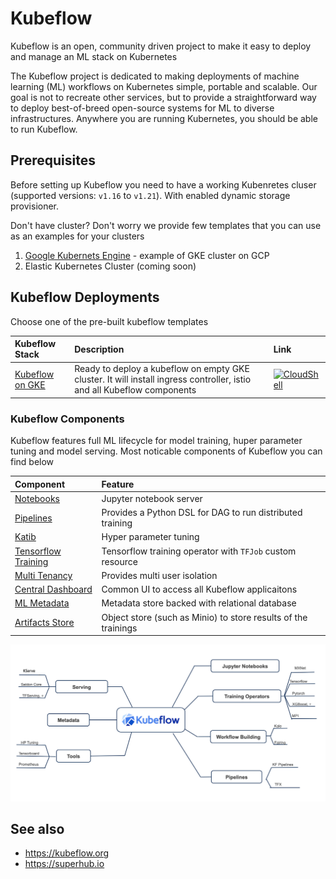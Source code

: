 # Kubeflow

Kubeflow is an open, community driven project to make it easy to deploy and manage an ML stack on Kubernetes

The Kubeflow project is dedicated to making deployments of machine learning (ML) workflows on Kubernetes simple, portable and scalable. Our goal is not to recreate other services, but to provide a straightforward way to deploy best-of-breed open-source systems for ML to diverse infrastructures. Anywhere you are running Kubernetes, you should be able to run Kubeflow.

## Prerequisites

Before setting up Kubeflow you need to have a working Kubenretes cluser (supported versions: `v1.16` to `v1.21`). With enabled dynamic storage provisioner.

Don't have cluster? Don't worry we provide few templates that you can use as an examples for your clusters

1. [Google Kubernets Engine](#) - example of GKE cluster on GCP
2. Elastic Kubernetes Cluster (coming soon)

## Kubeflow Deployments

Choose one of the pre-built kubeflow templates

| Kubeflow Stack | Description | Link |
| :---           | :---        | :--- |
| [Kubeflow on GKE](https://ssh.cloud.google.com/cloudshell/editor?cloudshell_git_repo=https://github.com/agilestacks/kubeflow-stacks&&cloudshell_git_branch=main&cloudshell_image=gcr.io/superhub/cloud-shell:preview&cloudshell_open_in_editor=hub.yaml&cloudshell_workspace=kubeflow-gcp) | Ready to deploy a kubeflow on empty GKE cluster. It will install ingress controller, istio and all Kubeflow components | [![CloudShell](https://gstatic.com/cloudssh/images/open-btn.svg)](https://ssh.cloud.google.com/cloudshell/editor?cloudshell_git_repo=https://github.com/agilestacks/kubeflow-stacks&&cloudshell_git_branch=main&cloudshell_image=gcr.io/superhub/cloud-shell:preview&cloudshell_open_in_editor=hub.yaml&cloudshell_workspace=kubeflow-gcp) |

### Kubeflow Components

Kubeflow features full ML lifecycle for model training, huper parameter tuning and model serving. Most noticable components of Kubeflow you can find below

| Component | Feature |
| :---      | :---    |
| [Notebooks](https://www.kubeflow.org/docs/components/notebooks/) | Jupyter notebook server |
| [Pipelines](https://www.kubeflow.org/docs/components/pipelines/) | Provides a Python DSL for DAG to run distributed training |
| [Katib](https://www.kubeflow.org/docs/components/katib/) | Hyper parameter tuning |
| [Tensorflow Training](https://www.kubeflow.org/docs/components/training/tftraining/) | Tensorflow training operator with `TFJob` custom resource |
| [Multi Tenancy](https://www.kubeflow.org/docs/components/multi-tenancy//) | Provides multi user isolation |
| [Central Dashboard](https://www.kubeflow.org/docs/components/central-dash/) | Common UI to access all Kubeflow applicaitons |
| [ML Metadata](https://www.kubeflow.org/docs/components/pipelines/concepts/metadata/) | Metadata store backed with relational database |
| [Artifacts Store](https://www.kubeflow.org/docs/components/pipelines/concepts/output-artifact/) | Object store (such as Minio) to store results of the trainings |

![kubeflow](https://github.com/IBM/KubeflowDojo/raw/master/images/kubeflow-dojo.png)

## See also

* <https://kubeflow.org>
* <https://superhub.io>
